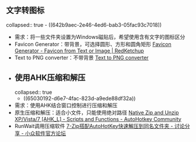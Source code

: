 ## 文字转图标
collapsed:: true
	- ((642b9aec-2e46-4ed6-bab3-05fac93c7018))
- 需求：将一些文件夹设置为Windows磁贴后，希望使用含有文字的图标区分
- Favicon Generator：带背景，可选择圆形、方形和圆角矩形 [Favicon Generator - Favicon from Text or Image | RedKetchup](https://redketchup.io/favicon-generator)
- Text to PNG converter：不带背景 [Text to PNG converter](https://bestsiteever.ru/text_to_png/)
- ## 使用AHK压缩和解压
  collapsed:: true
	- ((65030192-d6e7-4fac-823d-a9ede88df32a))
- 需求：使用AHK结合窗口控制进行压缩和解压
- 原生压缩和解压：适合小文件，只能使用绝对路径 [Native Zip and Unzip XP/Vista/7 [AHK_L] - Scripts and Functions - AutoHotkey Community](https://www.autohotkey.com/board/topic/60706-native-zip-and-unzip-xpvista7-ahk-l/)
- RunWait调用压缩软件 [7-Zip搭配AutoHotKey快速解压到同名文件夹 - 讨论分享 - 小众软件官方论坛](https://meta.appinn.net/t/topic/46101)